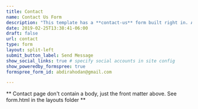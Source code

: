```yaml
---
title: Contact
name: Contact Us Form
description: "This template has a **contact-us** form built right in. All you need to do is add a valid recipient email address or form-id to the front matter of this form page and you're ready to receive submissions."
date: 2019-02-25T13:38:41-06:00
draft: false
url: contact
type: form
layout: split-left
submit_button_label: Send Message
show_social_links: true # specify social accounts in site config
show_poweredby_formspree: true
formspree_form_id: abdirahodan@gmail.com

---
```


** Contact page don't contain a body, just the front matter above.
See form.html in the layouts folder **
